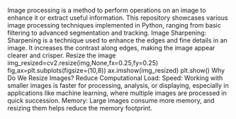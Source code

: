 Image processing is a method to perform operations on an image to enhance it or extract useful information. This repository showcases various image processing techniques implemented in Python, ranging from basic filtering to advanced segmentation and tracking.
Image Sharpening:
    Sharpening is a technique used to enhance the edges and fine details in an image. It increases the contrast along edges, making the image appear clearer and crisper.
Resize the image
   img_resized=cv2.resize(img,None,fx=0.25,fy=0.25)
   fig,ax=plt.subplots(figsize=(10,8))
   ax.imshow(img_resized)
   plt.show()
Why Do We Resize Images?
Reduce Computational Load:
        Speed: Working with smaller images is faster for processing, analysis, or displaying, especially in applications like machine learning, where multiple images 
               are processed in quick succession.
        Memory: Large images consume more memory, and resizing them helps reduce the memory footprint.
